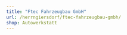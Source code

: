```yaml
---
title: "Ftec Fahrzeugbau GmbH"
url: /herrngiersdorf/ftec-fahrzeugbau-gmbh/
shop: Autowerkstatt
---
```

